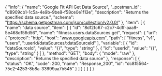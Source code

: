 {
  "info": {
    "name": "Google Fit API Get Data Source",
    "_postman_id": "d8909cb1-1c5a-4e9b-9be8-f58ce0e1f13e",
    "description": "Returns the specified data source.",
    "schema": "https://schema.getpostman.com/json/collection/v2.0.0/"
  },
  "item": [
    {
      "name": "data source",
      "item": [
        {
          "id": "8df2fc67-c2c7-4dff-aaa8-5e468df59d56",
          "name": "fitness.users.dataSources.get",
          "request": {
            "url": {
              "protocol": "http",
              "host": "www.googleapis.com",
              "path": [
                "fitness",
                "v1",
                "users",
                ":userId/dataSources/:dataSourceId"
              ],
              "variable": [
                {
                  "id": "dataSourceId",
                  "value": "{}",
                  "type": "string"
                },
                {
                  "id": "userId",
                  "value": "{}",
                  "type": "string"
                }
              ]
            },
            "method": "GET",
            "body": {
              "mode": "raw"
            },
            "description": "Returns the specified data source"
          },
          "response": [
            {
              "status": "OK",
              "code": 200,
              "name": "Response_200",
              "id": "dc815564-75e2-4253-8b8a-33699aa7b545"
            }
          ]
        }
      ]
    }
  ]
}